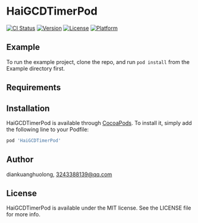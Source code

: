 # HaiGCDTimerPod

[![CI Status](http://img.shields.io/travis/diankuanghuolong/HaiGCDTimerPod.svg?style=flat)](https://travis-ci.org/diankuanghuolong/HaiGCDTimerPod)
[![Version](https://img.shields.io/cocoapods/v/HaiGCDTimerPod.svg?style=flat)](http://cocoapods.org/pods/HaiGCDTimerPod)
[![License](https://img.shields.io/cocoapods/l/HaiGCDTimerPod.svg?style=flat)](http://cocoapods.org/pods/HaiGCDTimerPod)
[![Platform](https://img.shields.io/cocoapods/p/HaiGCDTimerPod.svg?style=flat)](http://cocoapods.org/pods/HaiGCDTimerPod)

## Example

To run the example project, clone the repo, and run `pod install` from the Example directory first.

## Requirements

## Installation

HaiGCDTimerPod is available through [CocoaPods](http://cocoapods.org). To install
it, simply add the following line to your Podfile:

```ruby
pod 'HaiGCDTimerPod'
```

## Author

diankuanghuolong, 3243388139@qq.com

## License

HaiGCDTimerPod is available under the MIT license. See the LICENSE file for more info.
